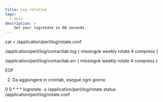 ```yaml
---
title: Log rotation
tags:
  - Unix
description: >
    Set your logrotate in 60 seconds.
---
```


cat <<EOF > /application/perl/log/rotate.conf

/application/perl/log/contactlab.log {
        missingok
        weekly
        rotate 4
        compress
}

/application/perl/log/contactlab.err {
        missingok
        weekly
        rotate 4
        compress
}

EOF

2. Da aggiungere in crontab, esegue ogni giorno

0 0 * * * logrotate -s /application/perl/log/rotate.status /application/perl/log/rotate.conf

